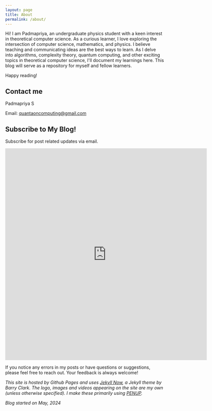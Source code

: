 ```yaml
---
layout: page
title: About
permalink: /about/
---
```

                                                        
Hi! I am Padmapriya, an undergraduate physics student with a keen interest in theoretical computer science. As a curious learner, I love exploring the intersection of computer science, mathematics, and physics. I believe teaching and communicating ideas are the best ways to learn. As I delve into algorithms, complexity theory, quantum computing, and other exciting topics in theoretical computer science, I'll document my learnings here. This blog will serve as a repository for myself and fellow learners.

Happy reading!

## Contact me

Padmapriya S

Email: [quantaoncomputing@gmail.com](mailto:quantaoncomputing@gmail.com)

## Subscribe to My Blog!

Subscribe for post related updates via email.

<div class="form-container">
<iframe src="https://docs.google.com/forms/d/e/1FAIpQLSdTJ_nCEkPI9-DMx0voILUG8t2czAgns4gOWU3Fy2d-Ptqj8A/viewform?embedded=true" width="640" height="672" frameborder="0" marginheight="0" marginwidth="0">Loading…</iframe>
</div>

If you notice any errors in my posts or have questions or suggestions, please feel free to reach out. Your feedback is always welcome!

*This site is hosted by Github Pages and uses [Jekyll Now](https://github.com/barryclark/jekyll-now), a Jekyll theme by Barry Clark. 
The logo, images and videos appearing on the site are my own (unless otherwise specified). I make these primarily using [PENUP](https://www.penup.com/main/home).* 

*Blog started on May, 2024*
